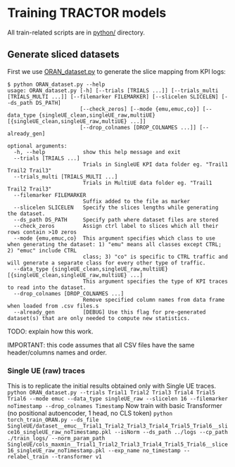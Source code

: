 # Training TRACTOR models
All train-related scripts are in [python/](python/) directory.
## Generate sliced datasets
First we use [ORAN_dataset.py](python/ORAN_dataset.py) to generate the slice mapping from KPI logs:
```
$ python ORAN_dataset.py --help
usage: ORAN_dataset.py [-h] [--trials [TRIALS ...]] [--trials_multi [TRIALS_MULTI ...]] [--filemarker FILEMARKER] [--slicelen SLICELEN] [--ds_path DS_PATH]
                       [--check_zeros] [--mode {emu,emuc,co}] [--data_type {singleUE_clean,singleUE_raw,multiUE} [{singleUE_clean,singleUE_raw,multiUE} ...]]
                       [--drop_colnames [DROP_COLNAMES ...]] [--already_gen]

optional arguments:
  -h, --help            show this help message and exit
  --trials [TRIALS ...]
                        Trials in SingleUE KPI data folder eg. "Trail1 Trail2 Trail3"
  --trials_multi [TRIALS_MULTI ...]
                        Trials in MultiUE data folder eg. "Trail1 Trail2 Trail3"
  --filemarker FILEMARKER
                        Suffix added to the file as marker
  --slicelen SLICELEN   Specify the slices lengths while generating the dataset.
  --ds_path DS_PATH     Specify path where dataset files are stored
  --check_zeros         Assign ctrl label to slices which all their rows contain >10 zeros
  --mode {emu,emuc,co}  This argument specifies which class to use when generating the dataset: 1) "emu" means all classes except CTRL; 2) "emuc" include CTRL
                        class; 3) "co" is specific to CTRL traffic and will generate a separate class for every other type of traffic.
  --data_type {singleUE_clean,singleUE_raw,multiUE} [{singleUE_clean,singleUE_raw,multiUE} ...]
                        This argument specifies the type of KPI traces to read into the dataset.
  --drop_colnames [DROP_COLNAMES ...]
                        Remove specified column names from data frame when loaded from .csv files.s
  --already_gen         [DEBUG] Use this flag for pre-generated dataset(s) that are only needed to compute new statistics.
```

TODO: explain how this work.

IMPORTANT: this code assumes that all CSV files have the same header/columns names and order.

### Single UE (raw) traces
This is to replicate the initial results obtained only with Single UE traces. 
```python ORAN_dataset.py --trials Trial1 Trial2 Trial3 Trial4 Trial5 Trial6 --mode emuc --data_type singleUE_raw --slicelen 16 --filemarker noTimestamp --drop_colnames Timestamp```
Now train with basic Transformer (no positional autoencoder, 1 head, no CLS token)
```python torch_train_ORAN.py --ds_file SingleUE/dataset__emuc__Trial1_Trial2_Trial3_Trial4_Trial5_Trial6__slice16_singleUE_raw_noTimestamp.pkl --isNorm --ds_path ../logs --cp_path ./train_logs/ --norm_param_path SingleUE/cols_maxmin__Trial1_Trial2_Trial3_Trial4_Trial5_Trial6__slice16_singleUE_raw_noTimestamp.pkl --exp_name no_timestamp --relabel_train --transformer v1```
